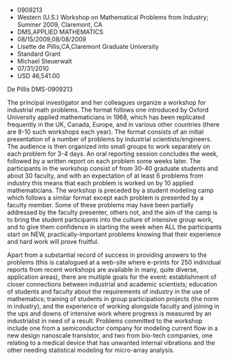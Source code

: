 
* 0909213
* Western (U.S.) Workshop on Mathematical Problems from Industry; Summer 2009, Claremont, CA
* DMS,APPLIED MATHEMATICS
* 08/15/2009,08/08/2009
* Lisette de Pillis,CA,Claremont Graduate University
* Standard Grant
* Michael Steuerwalt
* 07/31/2010
* USD 46,541.00

De Pillis DMS-0909213

The principal investigator and her colleagues organize a workshop for
industrial math problems. The format follows one introduced by Oxford University
applied mathematicians in 1968, which has been replicated frequently in the UK,
Canada, Europe, and in various other countries (there are 8-10 such workshops
each year). The format consists of an initial presentation of a number of
problems by industrial scientists/engineers. The audience is then organized into
small groups to work separately on each problem for 3-4 days. An oral reporting
session concludes the week, followed by a written report on each problem some
weeks later. The participants in the workshop consist of from 30-40 graduate
students and about 30 faculty, and with an expectation of at least 6 problems
from industry this means that each problem is worked on by 10 applied
mathematicians. The workshop is preceded by a student modeling camp which
follows a similar format except each problem is presented by a faculty member.
Some of these problems may have been partially addressed by the faculty
presenter, others not, and the aim of the camp is to bring the student
participants into the culture of intensive group work, and to give them
confidence in starting the week when ALL the participants start on NEW,
practically-important problems knowing that their experience and hard work will
prove fruitful.

Apart from a substantial record of success in providing answers to the problems
(this is catalogued at a web-site where e-prints for 250 individual reports from
recent workshops are available in many, quite diverse, application areas), there
are multiple goals for the event: establishment of closer connections between
industrial and academic scientists; education of students and faculty about the
requirements of industry in the use of mathematics; training of students in
group participation projects (the norm in industry), and the experience of
working alongside faculty and joining in the ups and downs of intensive work
where progress is measured by an industrialist in need of a result. Problems
committed to the workshop include one from a semiconductor company for modeling
current flow in a new design nanoscale transistor, and two from bio-tech
companies, one relating to a medical device that has unwanted internal
vibrations and the other needing statistical modeling for micro-array analysis.
